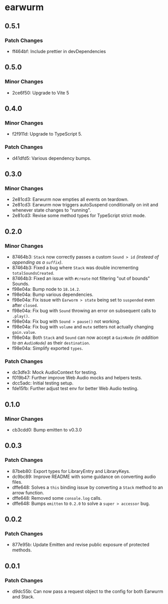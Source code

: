 # earwurm

## 0.5.1

### Patch Changes

- ff464bf: Include prettier in devDependencies

## 0.5.0

### Minor Changes

- 2ce6f50: Upgrade to Vite 5

## 0.4.0

### Minor Changes

- f2f911d: Upgrade to TypeScript 5.

### Patch Changes

- d41dfd5: Various dependency bumps.

## 0.3.0

### Minor Changes

- 2e81cd3: Earwurm now empties all events on teardown.
- 2e81cd3: Earwurm now triggers autoSuspend conditionally on init and whenever state changes to "running".
- 2e81cd3: Revise some method types for TypeScript strict mode.

## 0.2.0

### Minor Changes

- 87464b3: `Stack` now correctly passes a custom `Sound > id` _(instead of appending as a `suffix`)_.
- 87464b3: Fixed a bug where `Stack` was double incrementing `totalSoundsCreated`.
- 87464b3: Fixed an issue with `#create` not filtering "out of bounds" Sounds.
- f98e04a: Bump node to `18.14.2`.
- f98e04a: Bump various dependencies.
- f98e04a: Fix issue with `Earworm > state` being set to `suspended` even after `closed`.
- f98e04a: Fix bug with `Sound` throwing an error on subsequent calls to `.play()`.
- f98e04a: Fix bug with `Sound > pause()` not working.
- f98e04a: Fix bug with `volume` and `mute` setters not actually changing `gain.value`.
- f98e04a: Both `Stack` and `Sound` can now accept a `GainNode` _(in addition to an `AudioNode`)_ as their `destination`.
- f98e04a: Simplify exported `types`.

### Patch Changes

- dc3dfe3: Mock AudioContext for testing.
- f019b47: Further improve Web Audio mocks and helpers tests.
- dcc5adc: Initial testing setup.
- fde15fb: Further adjust test env for better Web Audio testing.

## 0.1.0

### Minor Changes

- cb3cdd0: Bump emitten to v0.3.0

## 0.0.3

### Patch Changes

- 87beb80: Export types for LibraryEntry and LibraryKeys.
- dc9bc89: Improve README with some guidance on converting audio files.
- dffe648: Solves a `this` binding issue by converting a `Stack` method to an arrow function.
- dffe648: Removed some `console.log` calls.
- dffe648: Bumps `emitten` to `0.2.0` to solve a `super > accessor` bug.

## 0.0.2

### Patch Changes

- 877e95b: Update Emitten and revise public exposure of protected methods.

## 0.0.1

### Patch Changes

- d9dc55b: Can now pass a request object to the config for both Earwurm and Stack.
